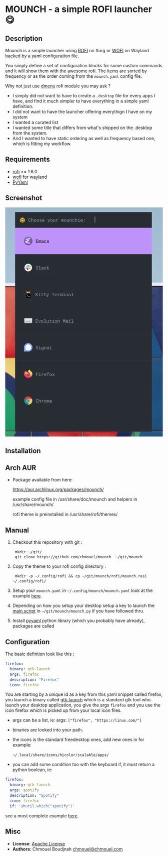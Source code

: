 # MOUNCH - a simple ROFI launcher 😋

## Description

Mounch is a simple launcher using [ROFI](https://github.com/davatorium/rofi) on Xorg or [WOFI](https://hg.sr.ht/~scoopta/wofi) on Wayland backed by a yaml configuration file.

You simply define a set of configuration blocks for some custom commands and it will show them with the awesome rofi. The items are sorted by frequency or as the order coming from the
`mounch.yaml` config file.

Why not just use [dmenu](https://frasertweedale.github.io/blog-redhat/posts/2020-12-01-openshift-crio-userns.html#creating-a-user-namespaced-pod---attempt-4) rofi module you may ask ?

* I simply did not want to have to create a `.desktop` file for every apps I have, and find it much simpler to have everything in  a simple yaml definition.
* I did not want to have the launcher offering everythign I have on my system
* I wanted a curated list
* I wanted some title that differs from what's shipped on the .desktop from the system.
* And I wanted to have static ordering as well as frequency based one, which is fitting my workflow.

## Requirements

* [rofi](https://github.com/davatorium/rofi) >= 1.6.0
* [wofi](https://hg.sr.ht/~scoopta/wofi) for wayland
* [PyYaml ](https://pypi.org/project/PyYAML/)

## Screenshot

![screenshot](./.github/screenshot.png)

## Installation

## Arch AUR

* Package available from here:

    https://aur.archlinux.org/packages/mounch/

  example config file in /usr/share/doc/mounch and helpers in /usr/share/mounch/

  rofi theme is preinstalled in /usr/share/rofi/themes/

## Manual

1. Checkout this repository with git :

        mkdir ~/git/
        git clone https://github.com/chmouel/mounch  ~/git/mounch

2. Copy the theme to your rofi config directory :

        mkdir -p ~/.config/rofi && cp ~/git/mounch/rofi/mounch.rasi ~/.config/rofi/

3. Setup your `mounch.yaml` in `~/.config/mounch/mounch.yaml` look at the example [here](./mounch.yaml).

4. Depending on how you setup your desktop setup a key to launch the [main script](./mounch.py)
   in `~/git/mounch/mounch.py` if you have followed thru.

5. Install [pyyaml](https://pypi.org/project/PyYAML/) python library (which you
   probably have already), packages are called

## Configuration

The basic defintion look like this :

```yaml
firefox:
  binary: gtk-launch
  args: firefox
  description: "Firefox"
  icon: firefox
```

You are starting by a unique id as a key from this yaml snippet called firefox,
you launch a binary called
[gtk-launch](https://developer.gnome.org/gtk3/stable/gtk-launch.html) which is a
standard gtk tool who launch your desktop application, you give the args
`firefox` and you use the icon firefox which is picked up from your local icon
files.

* args can be a list, ie:
    args: `["firefox", "https://linux.com/"]`

* binaries are looked into your path.
* the icons is the standard freedesktop ones, add new ones in for example:

    `~/.local/share/icons/hicolor/scalable/apps/`

* you can add some condition too with the keyboard if, it must return a python
  boolean, ie:

```yaml
firefox:
  binary: gtk-launch
  args: spotify
  description: "Spotify"
  icon: firefox
  if: 'shutil.which("spotify")'
```

see a most complete example [here](./mounch.yaml).


## Misc

* **License**: [Apache License](./LICENSE)
* **Authors**: Chmouel Boudjnah <chmouel@chmouel.com>
